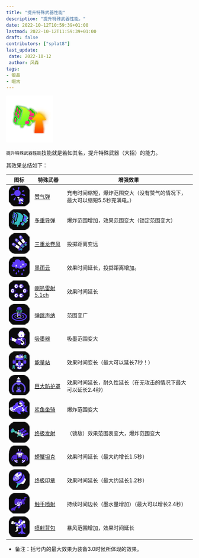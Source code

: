 ```yaml
---
title: "提升特殊武器性能"
description: "提升特殊武器性能。"
date: 2022-10-12T10:59:39+01:00
lastmod: 2022-10-12T11:59:39+01:00
draft: false
contributors: ["splat8"]
last_update:  
 date: 2022-10-12
 author: 风森
tags:
- 锻品
- 暇古
---
```

![提升特殊武器性能](./images/S3_Ability_Special_Power_Up.png)

`提升特殊武器性能`技能就是若如其名，提升特殊武器（大招）的能力。

其效果总结如下：


| 图标                                                | 特殊武器                          | 增强效果                                                                                                                                                           |
| --------------------------------------------------- | -------------------------------------- | -------------------------------------------------------------------------------------------------------------------------------------------------------------- |
| ![赞气弹](../weapon/special_weapon/images/Booyah_Bomb.png)                 | [赞气弹](../weapon/special_weapon/booyah_Bomb)                | 充电时间缩短，爆炸范围变大（没有赞气的情况下，最大可以缩短5.5秒充满电。） |
| ![多重导弹](../weapon/special_weapon/images/Tenta_Missiles.png )           | [多重导弹](../weapon/special_weapon/Tenta_Missiles)           |爆炸范围增加，效果范围变大（锁定范围变大） |
| ![三重龙卷风](../weapon/special_weapon/images/Triple_Inkstrike.png ) | [三重龙卷风](../weapon/special_weapon/Triple_Inkstrike) | 投掷距离变远 |
| ![墨雨云](../weapon/special_weapon/images/Ink_Storm.png )                  | [墨雨云](../weapon/special_weapon/Ink_Storm)                  | 效果时间延长，投掷距离增加。 |
| ![喇叭雷射5.1ch](../weapon/special_weapon/images/Killer_Wail_5_1.png )     | [喇叭雷射5.1ch](../weapon/special_weapon/Killer_Wail_5_1)     | 效果时间延长 |
| ![弹跳声纳](../weapon/special_weapon/images/Wave_Breaker.png )             | [弹跳声纳](../weapon/special_weapon/Wave_Breaker)             | 范围变广|
| ![吸墨器](../weapon/special_weapon/images/Ink_Vac.png )                    | [吸墨器](../weapon/special_weapon/Ink_Vac)                    | 吸墨范围变大|
| ![能量站](../weapon/special_weapon/images/Tacticooler.png )                | [能量站](../weapon/special_weapon/Tacticooler)                | 效果时间变长（最大可以延长7秒！） |
| ![巨大防护罩](../weapon/special_weapon/images/Big_Bubbler.png )            | [巨大防护罩](../weapon/special_weapon/Big_Bubbler)            | 效果时间延长，耐久性延长（在无攻击的情况下最大可以延长2.4秒） |
| ![鲨鱼坐骑](../weapon/special_weapon/images/Reefslider.png )               | [鲨鱼坐骑](../weapon/special_weapon/Reefslider)               | 爆炸范围变大 |
| ![终极发射](../weapon/special_weapon/images/Trizooka.png )                 | [终极发射](../weapon/special_weapon/Trizooka)                 | （锁敌）效果范围表变大，爆炸范围变大|
| ![螃蟹坦克](../weapon/special_weapon/images/Crab_Tank.png )                | [螃蟹坦克](../weapon/special_weapon/Crab_Tank)                | 效果时间延长（最大约增长1.5秒） |
| ![终极印章](../weapon/special_weapon/images/Ultra_Stamp.png )              | [终极印章](../weapon/special_weapon/Ultra_Stamp)              |效果时间延长（最大约延长1.2秒）|
| ![触手喷射](../weapon/special_weapon/images/Zipcaster.png )                | [触手喷射](../weapon/special_weapon/Zipcaster)                | 持续时间边长（墨水量增加）（最大可以增长2.4秒） |
| ![喷射背包](../weapon/special_weapon/images/Inkjet.png )                   | [喷射背包](../weapon/special_weapon/Inkjet)                   | 暴风范围增加，效果时间延长 |


- 备注：括号内的最大效果为装备3.0时候所体现的效果。
